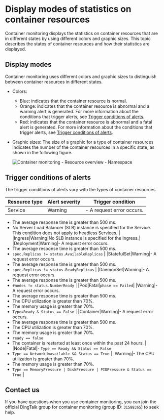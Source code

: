 # Display modes of statistics on container resources

Container monitoring displays the statistics on container resources that are in different states by using different colors and graphic sizes. This topic describes the states of container resources and how their statistics are displayed.

## Display modes

Container monitoring uses different colors and graphic sizes to distinguish between container resources in different states.

-   Colors:
    -   Blue: indicates that the container resource is normal.
    -   Orange: indicates that the container resource is abnormal and a warning alert is generated. For more information about the conditions that trigger alerts, see [Trigger conditions of alerts](#section_zif_bv5_hfo).
    -   Red: indicates that the container resource is abnormal and a fatal alert is generated. For more information about the conditions that trigger alerts, see [Trigger conditions of alerts](#section_zif_bv5_hfo).
-   Graphic sizes: The size of a graphic for a type of container resources indicates the number of the container resources in a specific state, as shown in the following figure.

    ![Container monitoring - Resource overview - Namespace](https://static-aliyun-doc.oss-accelerate.aliyuncs.com/assets/img/en-US/5200544261/p254105.png)


## Trigger conditions of alerts

The trigger conditions of alerts vary with the types of container resources.

|Resource type|Alert severity|Trigger condition|
|-------------|--------------|-----------------|
|Service|Warning|-   A request error occurs.
-   The average response time is greater than 500 ms.
-   No Server Load Balancer \(SLB\) instance is specified for the Service. This condition does not apply to headless Services. |
|Ingress|Warning|No SLB instance is specified for the Ingress.|
|Deployment|Warning|-   A request error occurs.
-   The average response time is greater than 500 ms.
-   `spec.Replicas != status.AvailableReplicas` |
|StatefulSet|Warning|-   A request error occurs.
-   The average response time is greater than 500 ms.
-   `spec.Replicas != status.ReadyReplicas` |
|DaemonSet|Warning|-   A request error occurs.
-   The average response time is greater than 500 ms.
-   `#nodes != status.NumberReady` |
|Pod|Fatal|`phase == Failed`|
|Warning|-   A request error occurs.
-   The average response time is greater than 500 ms.
-   The CPU utilization is greater than 70%.
-   The memory usage is greater than 70%.
-   `Type=Ready & Status == False` |
|Container|Warning|-   A request error occurs.
-   The average response time is greater than 500 ms.
-   The CPU utilization is greater than 70%.
-   The memory usage is greater than 70%.
-   `ready == false`
-   The container is restarted at least once within the past 24 hours. |
|Node|Fatal|-   `Type == Ready && Status == False`
-   `Type == NetworkUnavailable && Status == True` |
|Warning|-   The CPU utilization is greater than 70%.
-   The memory usage is greater than 70%.
-   `Type == MemoryPressure | DiskPressure | PIDPressure & Status == True` |

## Contact us

If you have questions when you use container monitoring, you can join the official DingTalk group for container monitoring \(group ID: `31588365`\) to seek help.

